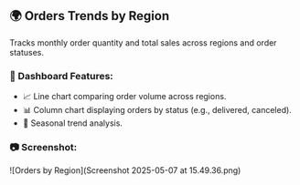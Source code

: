 ## 🌍 Orders Trends by Region

Tracks monthly order quantity and total sales across regions and order statuses.

### 🧩 Dashboard Features:
- 📈 Line chart comparing order volume across regions.
- 📊 Column chart displaying orders by status (e.g., delivered, canceled).
- 📆 Seasonal trend analysis.

### 📷 Screenshot:
![Orders by Region](Screenshot 2025-05-07 at 15.49.36.png)
